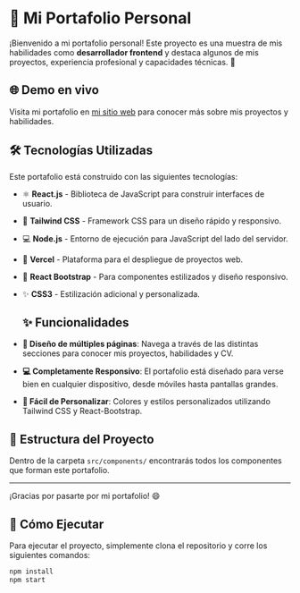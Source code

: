 # 🎨 Mi Portafolio Personal

¡Bienvenido a mi portafolio personal! Este proyecto es una muestra de mis habilidades como **desarrollador frontend** y destaca algunos de mis proyectos, experiencia profesional y capacidades técnicas. 🌟

## 🌐 Demo en vivo

Visita mi portafolio en [mi sitio web](https://portafolio-plxyz08s-projects.vercel.app/) para conocer más sobre mis proyectos y habilidades.

## 🛠️ Tecnologías Utilizadas

Este portafolio está construido con las siguientes tecnologías:

- ⚛️ **React.js** - Biblioteca de JavaScript para construir interfaces de usuario.
- 🎨 **Tailwind CSS** - Framework CSS para un diseño rápido y responsivo.
- 💻 **Node.js** - Entorno de ejecución para JavaScript del lado del servidor.
- 🚀 **Vercel** - Plataforma para el despliegue de proyectos web.
- 📂 **React Bootstrap** - Para componentes estilizados y diseño responsivo.
- ✨ **CSS3** - Estilización adicional y personalizada.

  ## ✨ Funcionalidades

- **📄 Diseño de múltiples páginas**: Navega a través de las distintas secciones para conocer mis proyectos, habilidades y CV.
- **💻 Completamente Responsivo**: El portafolio está diseñado para verse bien en cualquier dispositivo, desde móviles hasta pantallas grandes.
- **🎨 Fácil de Personalizar**: Colores y estilos personalizados utilizando Tailwind CSS y React-Bootstrap.

## 📂 Estructura del Proyecto

Dentro de la carpeta `src/components/` encontrarás todos los componentes que forman este portafolio.

---

¡Gracias por pasarte por mi portafolio! 😄

## 🚀 Cómo Ejecutar

Para ejecutar el proyecto, simplemente clona el repositorio y corre los siguientes comandos:

```bash
npm install
npm start

